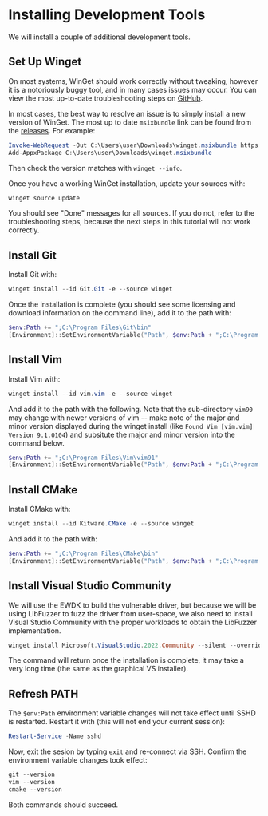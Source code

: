 # Installing Development Tools

We will install a couple of additional development tools.

## Set Up Winget

On most systems, WinGet should work correctly without tweaking, however it is a
notoriously buggy tool, and in many cases issues may occur. You can view the most
up-to-date troubleshooting steps on [GitHub](https://github.com/microsoft/winget-cli/tree/master/doc/troubleshooting).

In most cases, the best way to resolve an issue is to simply install a new version of
WinGet. The most up to date `msixbundle` link can be found from the [releases](https://github.com/microsoft/winget-cli/releases/latest). For example:

```powershell
Invoke-WebRequest -Out C:\Users\user\Downloads\winget.msixbundle https://github.com/microsoft/winget-cli/releases/download/v1.7.10661/Microsoft.DesktopAppInstaller_8wekyb3d8bbwe.msixbundle
Add-AppxPackage C:\Users\user\Downloads\winget.msixbundle
```

Then check the version matches with `winget --info`.

Once you have a working WinGet installation, update your sources with:

```powershell
winget source update
```

You should see "Done" messages for all sources. If you do not, refer to the
troubleshooting steps, because the next steps in this tutorial will not work correctly.

## Install Git

Install Git with:

```powershell
winget install --id Git.Git -e --source winget
```

Once the installation is complete (you should see some licensing and download
information on the command line), add it to the path with:

```powershell
$env:Path += ";C:\Program Files\Git\bin"
[Environment]::SetEnvironmentVariable("Path", $env:Path + ";C:\Program Files\Git\bin", "Machine")
```

## Install Vim

Install Vim with:

```powershell
winget install --id vim.vim -e --source winget
```

And add it to the path with the following. Note that the sub-directory `vim90` may
change with newer versions of vim -- make note of the major and minor version displayed
during the winget install (like `Found Vim [vim.vim] Version 9.1.0104`) and subsitute
the major and minor version into the command below.

```powershell
$env:Path += ";C:\Program Files\Vim\vim91"
[Environment]::SetEnvironmentVariable("Path", $env:Path + ";C:\Program Files\Vim\vim91", "Machine")
```

## Install CMake

Install CMake with:

```powershell
winget install --id Kitware.CMake -e --source winget
```

And add it to the path with:


```powershell
$env:Path += ";C:\Program Files\CMake\bin"
[Environment]::SetEnvironmentVariable("Path", $env:Path + ";C:\Program Files\CMake\bin", "Machine")
```

## Install Visual Studio Community

We will use the EWDK to build the vulnerable driver, but because we will be using
LibFuzzer to fuzz the driver from user-space, we also need to install Visual Studio
Community with the proper workloads to obtain the LibFuzzer implementation.

```powershell
winget install Microsoft.VisualStudio.2022.Community --silent --override "--wait --quiet --addProductLang En-us --add Microsoft.VisualStudio.Workload.NativeDesktop --add Microsoft.VisualStudio.Component.VC.ASAN --add Microsoft.VisualStudio.Component.VC.ATL --add Microsoft.VisualStudio.Component.VC.Tools.x86.x64 --add Microsoft.VisualStudio.Component.Windows11SDK.22621 --add Microsoft.Component.VC.Runtime.UCRTSDK --add Microsoft.VisualStudio.Workload.CoreEditor"
```

The command will return once the installation is complete, it may take a very long time
(the same as the graphical VS installer).

## Refresh PATH

The `$env:Path` environment variable changes will not take effect until SSHD is restarted. Restart it with (this will not end your current session):

```powershell
Restart-Service -Name sshd
```

Now, exit the sesion by typing `exit` and re-connect via SSH. Confirm the
environment variable changes took effect:

```powershell
git --version
vim --version
cmake --version
```

Both commands should succeed.

